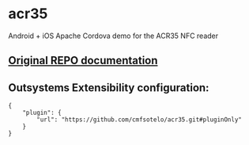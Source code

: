 # acr35
Android + iOS Apache Cordova demo for the ACR35 NFC reader

## [Original REPO documentation](https://github.com/stuart-xyz/acr35)


## Outsystems Extensibility configuration:
```
{
    "plugin": {
        "url": "https://github.com/cmfsotelo/acr35.git#pluginOnly"
    }
}
```

